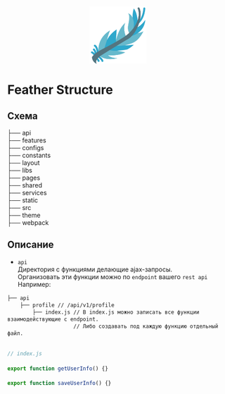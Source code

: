 
<div align="center">
  <img src="./assets/feather.svg" alt="feather" height="130" />
</div>

# Feather Structure

## Схема 

├── api  
├── features   
├── configs   
├── constants   
├── layout    
├── libs   
├── pages            
├── shared    
├── services   
├── static    
├── src   
├── theme      
├── webpack    

## Описание

* `api`  
Директория с функциями делающие ajax-запросы.  
Организовать эти функции можно по `endpoint` вашего `rest api`  
Например:  
```
├── api  
    ├── profile // /api/v1/profile
        ├── index.js // В index.js можно записать все функции взаимодействующие с endpoint.
                     // Либо создавать под каждую функцию отдельный файл.
                     
```
```js
// index.js

export function getUserInfo() {}

export function saveUserInfo() {}
```
